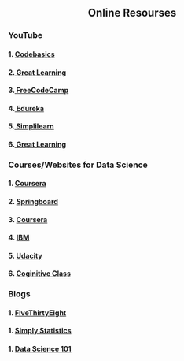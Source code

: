 <h2 align="center">Online Resourses</h2>
<h3>YouTube</h3>
<h4>1. <a href="https://www.youtube.com/watch?v=JL_grPUnXzY&list=PLeo1K3hjS3us_ELKYSj_Fth2tIEkdKXvV"> Codebasics</a></h4>
<h4>2.<a href="https://www.youtube.com/watch?v=u2zsY-2uZiE"> Great Learning</a></h4>
<h4>3.<a href="https://www.youtube.com/watch?v=ua-CiDNNj30"> FreeCodeCamp</a></h4>
<h4>4.<a href="https://www.youtube.com/watch?v=-ETQ97mXXF0"> Edureka</a></h4>
<h4>5.<a href="https://www.youtube.com/watch?v=xvEKQefqQ7A"> Simplilearn</a></h4>
<h4>6.<a href="https://www.youtube.com/watch?v=JDcZBzb46ts"> Great Learning</a></h4>

<h3>Courses/Websites for Data Science</h3>
<h4>1. <a href="https://www.coursera.org/specializations/jhu-data-science">Coursera</a></h4>
<h4>2. <a href="https://www.springboard.com/courses/data-science-career-track/">Springboard</a></h4>
<h4>3. <a href="https://www.coursera.org/specializations/jhu-data-science?utm_source=gg&utm_medium=sem&campaignid=426374097&adgroupid=34475309733&device=c&keyword=%2Bdata%20%2Bscience%20%2Bcourse%20%2Bonline&matchtype=b&network=g&devicemodel=&adpostion=1t1&creativeid=149996441486&hide_mobile_promo&gclid=CjwKEAjw07nJBRDG_tvshefHhWQSJABRcE-ZLNV-z2gulUMCuXEyp-mRRcsk_moZNmEHY-0A4GOnPBoCHD3w_wcB">Coursera</a></h4>
<h4>4. <a href="https://www.coursera.org/professional-certificates/ibm-data-science">IBM</a></h4>
<h4>5. <a href="https://classroom.udacity.com/courses/ud359">Udacity</a></h4>
<h4>6. <a href="https://cognitiveclass.ai/courses/data-science-101">Coginitive Class</a></h4>

<h3>Blogs</h3>
<h4>1. <a href="http://fivethirtyeight.com/">FiveThirtyEight</a></h4>
<h4>1. <a href="http://simplystatistics.org/">Simply Statistics</a></h4>
<h4>1. <a href="http://101.datascience.community/">Data Science 101</a></h4>
